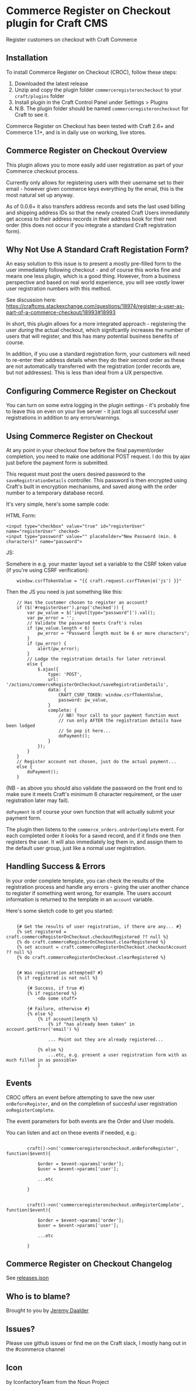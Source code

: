 # Commerce Register on Checkout plugin for Craft CMS

Register customers on checkout with Craft Commerce

## Installation

To install Commerce Register on Checkout (CROC), follow these steps:

1. Downloaded the latest release
2. Unzip and copy the plugin folder `commerceregisteroncheckout` to your `craft/plugins` folder
3. Install plugin in the Craft Control Panel under Settings > Plugins
4. N.B. The plugin folder should be named `commerceregisteroncheckout` for Craft to see it.  

Commerce Register on Checkout has been tested with Craft 2.6+ and Commerce 1.1+, and is in daily use on working, live stores.

## Commerce Register on Checkout Overview

This plugin allows you to more easily add user registration as part of your Commerce checkout process.  

Currently only allows for registering users with their username set to their email - however given commerce keys everything by the email, this is the most natural set up anyway.

As of 0.0.6+ it also transfers address records and sets the last used billing and shipping address IDs so that the newly created Craft Users immediately get access to their address records in their address book for their next order (this does not occur if you integrate a standard Craft registration form).

## Why Not Use A Standard Craft Registation Form?

An easy solution to this issue is to present a mostly pre-filled form to the user immediately following checkout - and of course this works fine and means one less plugin, which is a good thing.  However, from a business perspective and based on real world experience, you will see *vastly* lower user registration numbers with this method.

See discussion here: https://craftcms.stackexchange.com/questions/18974/register-a-user-as-part-of-a-commerce-checkout/18993#18993

In short, this plugin  allows for a more integrated approach - registering the user _during_ the actual checkout, which signifcantly increases the number of users that will register, and this has many potential business benefits of course.

In addition, if you use a standard registration form, your customers will need to re-enter their address details when they do their second order as these are not automatically transferred with the registration (order records are, but not addresses). This is less than ideal from a UX perspective.

## Configuring Commerce Register on Checkout

You can turn on some extra logging in the plugin settings - it's probably fine to leave this on even on your live server - it just logs all successful user registrations in addition to any errors/warnings.

## Using Commerce Register on Checkout

At any point in your checkout flow before the final payment/order completion, you need to make one additional POST request.  I do this by ajax just before the payment form is submitted.

This request must post the users desired password to the `saveRegistrationDetails` controller.  This password is then encrypted using Craft's built in encryption mechanisms, and saved along with the order number to a temporary database record.

It's very simple, here's some sample code:

HTML Form:

    <input type="checkbox" value="true" id="registerUser" name="registerUser" checked>
    <input type="password" value="" placeholder="New Password (min. 6 characters)" name="password">

JS:

Somehere in e.g. your master layout set a variable to the CSRF token value (if you're using CSRF verification):

        window.csrfTokenValue = "{{ craft.request.csrfToken|e('js') }}"

Then the JS you need is just something like this:

        // Has the customer chosen to register an account?
        if ($('#registerUser').prop('checked')) {
            var pw_value = $('input[type="password"]').val();
            var pw_error = '';
            // Validate the passwrod meets Craft's rules
            if (pw_value.length < 6) {
                pw_error = "Password length must be 6 or more characters";
            }
            if (pw_error) {
                alert(pw_error);
            }
            // Lodge the registration details for later retrieval
            else {
                $.ajax({
                    type: 'POST',
                    url: '/actions/commerceRegisterOnCheckout/saveRegistrationDetails',
                    data: {
                        CRAFT_CSRF_TOKEN: window.csrfTokenValue,
                        password: pw_value,
                    }
                    complete: {
                        // NB! Your call to your payment function must 
                        // run only AFTER the registration details have been lodged
                        // So pop it here...
                        doPayment();
                    }
                });
            }
        }
        // Register account not chosen, just do the actual payment...
        else {
            doPayment();
        }

(NB - as above you should also validate the password on the front end to make sure it meets Craft's minimum 6 character requirement, or the user registration later may fail).

`doPayment` is of course your own function that will actually submit your payment form.

The plugin then listens to the `commerce_orders.onOrderComplete` event.  For each completed order it looks for a saved record, and if it finds one then registers the user.  It will also immediately log them in, and assign them to the default user group, just like a normal user registration.

## Handling Success & Errors

In your order complete template, you can check the results of the registration process and handle any errors - giving the user another chance to register if something went wrong, for example.  The users account information is returned to the template in an `account` variable.

Here's some sketch code to get you started:

```

    {# Get the results of user registration, if there are any... #}
    {% set registered = craft.commerceRegisterOnCheckout.checkoutRegistered ?? null %}
    {% do craft.commerceRegisterOnCheckout.clearRegistered %}
    {% set account = craft.commerceRegisterOnCheckout.checkoutAccount ?? null %}
    {% do craft.commerceRegisterOnCheckout.clearRegistered %}


    {# Was registration attempted? #}
    {% if registered is not null %}

        {# Success, if true #}
        {% if registered %}
            <do some stuff>
        
        {# Failure, otherwise #}
        {% else %}
            {% if account|length %}
                {% if "has already been taken" in account.getError('email') %}

                ... Point out they are already registered...
                
            {% else %}
                ...etc, e.g. present a user registration form with as much filled in as possible>
            }
```


## Events

CROC offers an event before attempting to save the new user `onBeforeRegister`, and on the completion of succesful user registration `onRegisterComplete`.

The event parameters for both events are the Order and User models.

You can listen and act on these events if needed, e.g.:

```

        craft()->on('commerceregisteroncheckout.onBeforeRegister', function($event){

            $order = $event->params['order'];
            $user = $event->params['user'];

            ...etc

        }

```

```

        craft()->on('commerceregisteroncheckout.onRegisterComplete', function($event){

            $order = $event->params['order'];
            $user = $event->params['user'];

            ...etc

        }

```


## Commerce Register on Checkout Changelog

See [releases.json](https://github.com/bossanova808/CommerceRegisterOnCheckout/blob/master/releases.json)

## Who is to blame?

Brought to you by [Jeremy Daalder](https://github.com/bossanova808)

## Issues?

Please use github issues or find me on the Craft slack, I mostly hang out in the #commerce channel

## Icon

by IconfactoryTeam from the Noun Project
